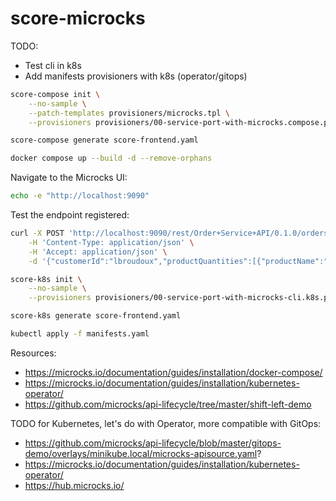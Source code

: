 # score-microcks

TODO:
- Test cli in k8s
- Add manifests provisioners with k8s (operator/gitops)

```bash
score-compose init \
    --no-sample \
    --patch-templates provisioners/microcks.tpl \
    --provisioners provisioners/00-service-port-with-microcks.compose.provisioners.yaml

score-compose generate score-frontend.yaml

docker compose up --build -d --remove-orphans
```

Navigate to the Microcks UI:
```bash
echo -e "http://localhost:9090"
```

Test the endpoint registered:
```bash
curl -X POST 'http://localhost:9090/rest/Order+Service+API/0.1.0/orders' \
    -H 'Content-Type: application/json' \
    -H 'Accept: application/json' \
    -d '{"customerId":"lbroudoux","productQuantities":[{"productName":"Millefeuille","quantity":1},{"productName":"Eclair Cafe","quantity":2}],"totalPrice":9.4}'
```

```bash
score-k8s init \
    --no-sample \
    --provisioners provisioners/00-service-port-with-microcks-cli.k8s.provisioners.yaml

score-k8s generate score-frontend.yaml

kubectl apply -f manifests.yaml
```

Resources:
- https://microcks.io/documentation/guides/installation/docker-compose/
- https://microcks.io/documentation/guides/installation/kubernetes-operator/
- https://github.com/microcks/api-lifecycle/tree/master/shift-left-demo


TODO for Kubernetes, let's do with Operator, more compatible with GitOps:
- https://github.com/microcks/api-lifecycle/blob/master/gitops-demo/overlays/minikube.local/microcks-apisource.yaml?
- https://microcks.io/documentation/guides/installation/kubernetes-operator/
- https://hub.microcks.io/